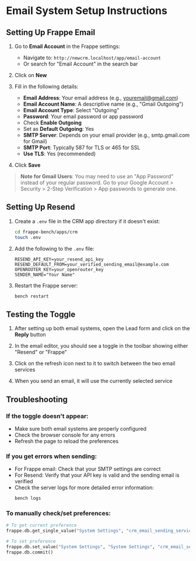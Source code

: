 # Email System Setup Instructions

## Setting Up Frappe Email

1. Go to **Email Account** in the Frappe settings:
   - Navigate to: `http://newcrm.localhost/app/email-account`
   - Or search for "Email Account" in the search bar

2. Click on **New**

3. Fill in the following details:
   - **Email Address**: Your email address (e.g., youremail@gmail.com)
   - **Email Account Name**: A descriptive name (e.g., "Gmail Outgoing")
   - **Email Account Type**: Select "Outgoing"
   - **Password**: Your email password or app password
   - Check **Enable Outgoing**
   - Set as **Default Outgoing**: Yes
   - **SMTP Server**: Depends on your email provider (e.g., smtp.gmail.com for Gmail)
   - **SMTP Port**: Typically 587 for TLS or 465 for SSL
   - **Use TLS**: Yes (recommended)
   
4. Click **Save**

> **Note for Gmail Users**: You may need to use an "App Password" instead of your regular password. Go to your Google Account > Security > 2-Step Verification > App passwords to generate one.

## Setting Up Resend

1. Create a `.env` file in the CRM app directory if it doesn't exist:
   ```bash
   cd frappe-bench/apps/crm
   touch .env
   ```

2. Add the following to the `.env` file:
   ```
   RESEND_API_KEY=your_resend_api_key
   RESEND_DEFAULT_FROM=your_verified_sending_email@example.com
   OPENROUTER_KEY=your_openrouter_key
   SENDER_NAME="Your Name"
   ```

3. Restart the Frappe server:
   ```bash
   bench restart
   ```

## Testing the Toggle

1. After setting up both email systems, open the Lead form and click on the **Reply** button

2. In the email editor, you should see a toggle in the toolbar showing either "Resend" or "Frappe"

3. Click on the refresh icon next to it to switch between the two email services

4. When you send an email, it will use the currently selected service

## Troubleshooting

### If the toggle doesn't appear:
- Make sure both email systems are properly configured
- Check the browser console for any errors
- Refresh the page to reload the preferences

### If you get errors when sending:
- For Frappe email: Check that your SMTP settings are correct
- For Resend: Verify that your API key is valid and the sending email is verified
- Check the server logs for more detailed error information:
  ```bash
  bench logs
  ```

### To manually check/set preferences:
```python
# To get current preference
frappe.db.get_single_value("System Settings", "crm_email_sending_service")

# To set preference
frappe.db.set_value("System Settings", "System Settings", "crm_email_sending_service", "resend")  # or "frappe"
frappe.db.commit()
``` 